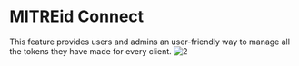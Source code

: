# MITREid Connect

This feature provides users and admins an user-friendly way to manage all the tokens they have made for every client.
![2](http://i.imgur.com/GB3mHVB.png)
